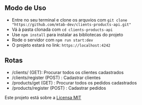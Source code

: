 ## Modo de Uso
- Entre no seu terminal e clone os arquvios com ```git clone "https://github.com/mtab-dev/clients-products-api.git"```
- Vá à pasta clonada com ```cd clients-products-api```
- Use ```npm install``` para instalar as bibliotecas do projeto
- Rode o servidor com ```npm run start:dev```
- O projeto estará no link: ```https://localhost:4242```
  
## Rotas
- /clients/ (GET): Procurar todos os clientes cadastrados
- /clients/register (POST) : Cadastrar clientes 
- /products/get (GET) : Procurar todos os pedidos cadastrados
- /products/register (POST) : Cadastrar pedidos

Este projeto está sobre a [Licensa MIT](./LICENSE)
